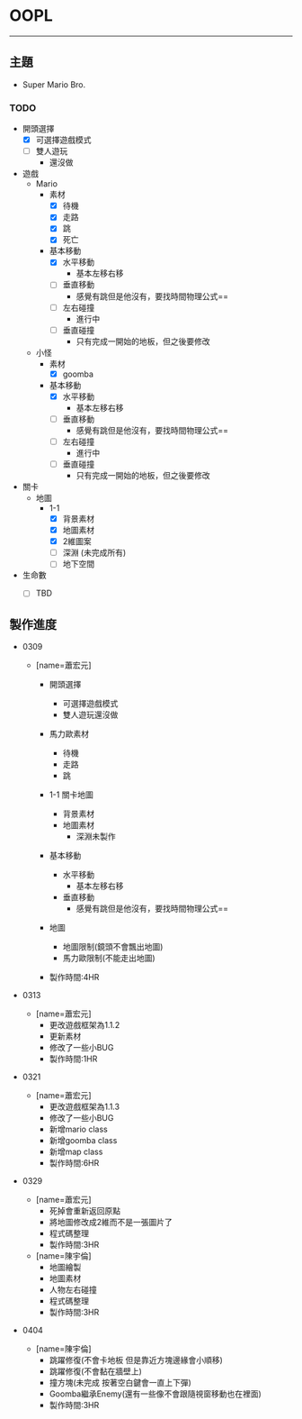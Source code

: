 # OOPL
---
## 主題
- Super Mario Bro.
### TODO
- 開頭選擇
    - [x] 可選擇遊戲模式
    - [ ] 雙人遊玩
        - 還沒做
- 遊戲
    - Mario
        - 素材
            - [x] 待機
            - [x] 走路
            - [x] 跳
            - [x] 死亡
        - 基本移動
            - [x] 水平移動
                - 基本左移右移
            - [ ] 垂直移動
                - 感覺有跳但是他沒有，要找時間物理公式==
            - [ ] 左右碰撞
                - 進行中
            - [ ] 垂直碰撞
                - 只有完成一開始的地板，但之後要修改
        
    - 小怪
        - 素材
            - [x] goomba
        - 基本移動
            - [x] 水平移動
                - 基本左移右移
            - [ ] 垂直移動
                - 感覺有跳但是他沒有，要找時間物理公式==
            - [ ] 左右碰撞
                - 進行中
            - [ ] 垂直碰撞
                - 只有完成一開始的地板，但之後要修改
- 關卡
    - 地圖
        - 1-1
            - [x] 背景素材
            - [x] 地圖素材
            - [x] 2維圖案
            - [ ] 深淵 (未完成所有)
            - [ ] 地下空間
- 生命數
    - [ ] TBD
    

## 製作進度
- 0309
    - [name=蕭宏元]
        - 開頭選擇
            - 可選擇遊戲模式
            - 雙人遊玩還沒做
        - 馬力歐素材
            - 待機
            - 走路
            - 跳
        - 1-1 關卡地圖
            - 背景素材
            - 地圖素材
                - 深淵未製作
        - 基本移動
            - 水平移動
                - 基本左移右移
            - 垂直移動
                - 感覺有跳但是他沒有，要找時間物理公式==

        - 地圖
            - 地圖限制(鏡頭不會飄出地圖)
            - 馬力歐限制(不能走出地圖)
        - 製作時間:4HR
- 0313
    - [name=蕭宏元]
        - 更改遊戲框架為1.1.2
        - 更新素材
        - 修改了一些小BUG
        - 製作時間:1HR

- 0321
    - [name=蕭宏元]
        - 更改遊戲框架為1.1.3
        - 修改了一些小BUG
        - 新增mario class
        - 新增goomba class
        - 新增map class
        - 製作時間:6HR

- 0329
    - [name=蕭宏元]
        - 死掉會重新返回原點
        - 將地圖修改成2維而不是一張圖片了
        - 程式碼整理
        - 製作時間:3HR
    - [name=陳宇倫]
        - 地圖繪製
        - 地圖素材
        - 人物左右碰撞
        - 程式碼整理
        - 製作時間:3HR
- 0404
    - [name=陳宇倫]
        - 跳躍修復(不會卡地板 但是靠近方塊邊緣會小順移)
        - 跳躍修復(不會黏在牆壁上)
        - 撞方塊(未完成 按著空白鍵會一直上下彈)
        - Goomba繼承Enemy(還有一些像不會跟隨視窗移動也在裡面)
        - 製作時間:3HR
